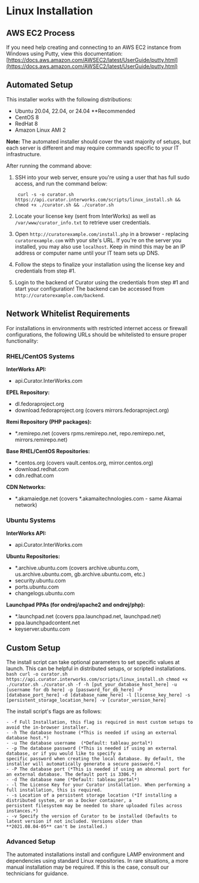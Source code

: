 # Linux Installation

## AWS EC2 Process

If you need help creating and connecting to an AWS EC2 instance from Windows using Putty, view this documentation:
[https://docs.aws.amazon.com/AWSEC2/latest/UserGuide/putty.html](https://docs.aws.amazon.com/AWSEC2/latest/UserGuide/putty.html)

## Automated Setup

This installer works with the following distributions:

* Ubuntu 20.04, 22.04, or 24.04 **Recommended
* CentOS 8
* RedHat 8
* Amazon Linux AMI 2

**Note:** The automated installer should cover the vast majority of setups, but each server is different and may require
commands specific to your IT infrastructure.

After running the command above:

1. SSH into your web server, ensure you're using a user that has full sudo access, and run the command below:

        curl -s -o curator.sh https://api.curator.interworks.com/scripts/linux_install.sh && chmod +x ./curator.sh && ./curator.sh

2. Locate your license key (sent from InterWorks) as well as `/var/www/curator_info.txt` to retrieve user credentials.
3. Open `http://curatorexample.com/install.php` in a browser - replacing `curatorexample.com` with your site's URL.
If you're on the server you installed, you may also use `localhost`.  Keep in mind this may be an IP address or computer
name until your IT team sets up DNS.
4. Follow the steps to finalize your installation using the license key and credentials from step #1.
5. Login to the backend of Curator using the credentials from step #1 and start your configuration! The backend can be
accessed from `http://curatorexample.com/backend`.

## Network Whitelist Requirements

For installations in environments with restricted internet access or firewall configurations, the following URLs
should be whitelisted to ensure proper functionality:

### RHEL/CentOS Systems

**InterWorks API:**

* api.Curator.InterWorks.com

**EPEL Repository:**

* dl.fedoraproject.org
* download.fedoraproject.org (covers mirrors.fedoraproject.org)

**Remi Repository (PHP packages):**

* \*.remirepo.net (covers rpms.remirepo.net, repo.remirepo.net, mirrors.remirepo.net)

**Base RHEL/CentOS Repositories:**

* \*.centos.org (covers vault.centos.org, mirror.centos.org)
* download.redhat.com
* cdn.redhat.com

**CDN Networks:**

* \*.akamaiedge.net (covers \*.akamaitechnologies.com - same Akamai network)

### Ubuntu Systems

**InterWorks API:**

* api.Curator.InterWorks.com

**Ubuntu Repositories:**

* \*.archive.ubuntu.com (covers archive.ubuntu.com, us.archive.ubuntu.com, gb.archive.ubuntu.com, etc.)
* security.ubuntu.com
* ports.ubuntu.com
* changelogs.ubuntu.com

**Launchpad PPAs (for ondrej/apache2 and ondrej/php):**

* \*.launchpad.net (covers ppa.launchpad.net, launchpad.net)
* ppa.launchpadcontent.net
* keyserver.ubuntu.com

## Custom Setup

The install script can take optional parameters to set specific values at launch. This can be helpful in distributed
setups, or scripted installations.
    ```bash
        curl -o curator.sh https://api.curator.interworks.com/scripts/linux_install.sh
        chmod +x ./curator.sh
        ./curator.sh -f -h [put_your_database_host_here] -u [username for db here] -p [password_for_db_here]
        -P [database_port_here] -d [database_name_here] -l [license_key_here] -s [persistent_storage_location_here] -v [curator_version_here]```

The install script's flags are as follows:

    - -f Full Installation, this flag is required in most custom setups to avoid the in-browser installer.
    - -h The database hostname (*This is needed if using an external database host.*)
    - -u The database username  (*Default: tableau_portal*)
    - -p The database password (*This is needed if using an external database, or if you would like to specify a
    specific password when creating the local database. By default, the installer will automatically generate a secure password.*)
    - -P The database port (*This is needed if using an abnormal port for an external database. The default port is 3306.*)
    - -d The database name (*Default: tableau_portal*)
    - -l The License Key for your Curator installation. When performing a full installation, this is required.
    - -s Location of a persistent storage location (*If installing a distributed system, or on a Docker container, a
    persistent filesystem may be needed to share uploaded files across instances.*)
    - -v Specify the version of Curator to be installed (Defaults to latest version if not included. Versions older than
    **2021.08.04-05** can't be installed.)

### Advanced Setup

The automated installations install and configure LAMP environment and dependencies using standard Linux repositories.
In rare situations, a more manual installation may be required. If this is the case, consult our technicians for guidance.
